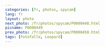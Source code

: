 ```yaml
---
categories: [fr, photos, spycam]
lang: fr
layout: photo
next_photo: /fr/photos/spycam/P0000448.html
picname: P0000449
prev_photo: /fr/photos/spycam/P0000450.html
tags: [Fotofalle, Leopard]
---
```

